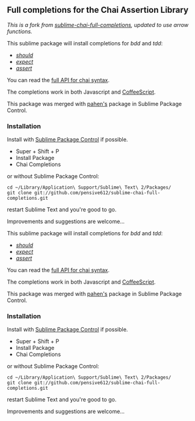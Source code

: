## Full completions for the Chai Assertion Library

_This is a fork from [sublime-chai-full-completions](https://github.com/seethroughtrees/sublime-chai-full-completions), updated to use arrow functions._

This sublime package will install completions for *bdd* and *tdd*:
- [*should*](http://chaijs.com/api/bdd/)
- [*expect*](http://chaijs.com/api/bdd/)
- [*assert*](http://chaijs.com/api/assert/)

You can read the [full API for chai syntax](http://chaijs.com/api/).

The completions work in both Javascript and [CoffeeScript](http://coffeescript.org/).

This package was merged with [pahen's](https://github.com/pahen/) package in Sublime Package Control.

### Installation
Install with [Sublime Package Control](http://wbond.net/sublime_packages/package_control) if possible.
- Super + Shift + P
- Install Package
- Chai Completions

or without Sublime Package Control:

```
cd ~/Library/Application\ Support/Sublime\ Text\ 2/Packages/
git clone git://github.com/pensive612/sublime-chai-full-completions.git
```
restart Sublime Text and you're good to go.


Improvements and suggestions are welcome...

This sublime package will install completions for *bdd* and *tdd*:
- [*should*](http://chaijs.com/api/bdd/)
- [*expect*](http://chaijs.com/api/bdd/)
- [*assert*](http://chaijs.com/api/assert/)

You can read the [full API for chai syntax](http://chaijs.com/api/).

The completions work in both Javascript and [CoffeeScript](http://coffeescript.org/).

This package was merged with [pahen's](https://github.com/pahen/) package in Sublime Package Control.

### Installation
Install with [Sublime Package Control](http://wbond.net/sublime_packages/package_control) if possible.
- Super + Shift + P
- Install Package
- Chai Completions

or without Sublime Package Control:

```
cd ~/Library/Application\ Support/Sublime\ Text\ 2/Packages/
git clone git://github.com/pensive612/sublime-chai-full-completions.git
```
restart Sublime Text and you're good to go.


Improvements and suggestions are welcome...
